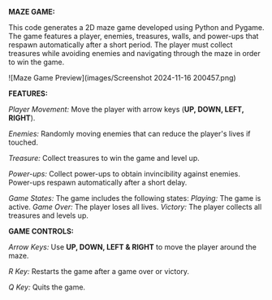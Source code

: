 **MAZE GAME:**

  This code generates a 2D maze game developed using Python and Pygame. The game features a player, enemies, treasures, walls, and power-ups that respawn automatically after a short period. The player must collect treasures while avoiding enemies and navigating through the maze in order to win the game.

  ![Maze Game Preview](images/Screenshot 2024-11-16 200457.png)

**FEATURES:**

*Player Movement:* Move the player with arrow keys (**UP, DOWN, LEFT, RIGHT**).

*Enemies:* Randomly moving enemies that can reduce the player's lives if touched.

*Treasure:* Collect treasures to win the game and level up.

*Power-ups:* Collect power-ups to obtain invincibility against enemies. Power-ups respawn automatically after a short delay. 

*Game States:* The game includes the following states: *Playing:* The game is active.
                                                      *Game Over:* The player loses all lives. 
                                                      *Victory:* The player collects all treasures and levels up.

**GAME CONTROLS:**

*Arrow Keys:* Use **UP, DOWN, LEFT & RIGHT** to move the player around the maze.

*R Key:* Restarts the game after a game over or victory.

*Q Key:* Quits the game.

